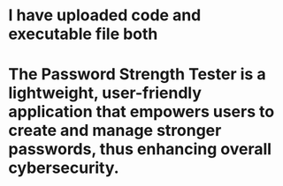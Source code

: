 # I have uploaded code and executable file both<br>
# The Password Strength Tester is a lightweight, user-friendly application that empowers users to create and manage stronger passwords, thus enhancing overall cybersecurity.
